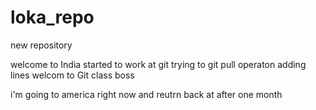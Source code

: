# loka_repo
new repository



welcome to India
started to work at git
trying to git pull operaton
adding lines
welcom to Git class boss

i'm going to america right now
and reutrn back at after one month
